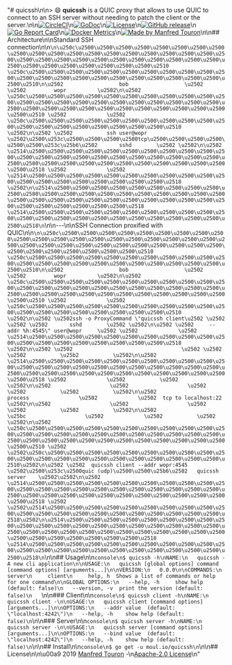"# quicssh\n\n> :smile: **quicssh** is a QUIC proxy that allows to use QUIC to connect to an SSH server without needing to patch the client or the server.\n\n[![CircleCI](https://circleci.com/gh/moul/quicssh.svg?style=shield)](https://circleci.com/gh/moul/quicssh)\n[![GoDoc](https://godoc.org/moul.io/quicssh?status.svg)](https://godoc.org/moul.io/quicssh)\n[![License](https://img.shields.io/github/license/moul/quicssh.svg)](https://github.com/moul/quicssh/blob/master/LICENSE)\n[![GitHub release](https://img.shields.io/github/release/moul/quicssh.svg)](https://github.com/moul/quicssh/releases)\n[![Go Report Card](https://goreportcard.com/badge/moul.io/quicssh)](https://goreportcard.com/report/moul.io/quicssh)\n[![Docker Metrics](https://images.microbadger.com/badges/image/moul/quicssh.svg)](https://microbadger.com/images/moul/quicssh)\n[![Made by Manfred Touron](https://img.shields.io/badge/made%20by-Manfred%20Touron-blue.svg?style=flat)](https://manfred.life/)\n\n## Architecture\n\nStandard SSH connection\n\n```\n\u250c\u2500\u2500\u2500\u2500\u2500\u2500\u2500\u2500\u2500\u2500\u2500\u2500\u2500\u2500\u2500\u2500\u2500\u2500\u2500\u2500\u2500\u2500\u2500\u2500\u2500\u2500\u2500\u2500\u2500\u2500\u2500\u2500\u2500\u2500\u2500\u2500\u2500\u2500\u2500\u2510             \u250c\u2500\u2500\u2500\u2500\u2500\u2500\u2500\u2500\u2500\u2500\u2500\u2500\u2500\u2500\u2500\u2500\u2500\u2500\u2500\u2500\u2500\u2500\u2500\u2510\n\u2502                  bob                  \u2502             \u2502         wopr          \u2502\n\u2502 \u250c\u2500\u2500\u2500\u2500\u2500\u2500\u2500\u2500\u2500\u2500\u2500\u2500\u2500\u2500\u2500\u2500\u2500\u2500\u2500\u2500\u2500\u2500\u2500\u2500\u2500\u2500\u2500\u2500\u2500\u2500\u2500\u2500\u2500\u2500\u2500\u2510 \u2502             \u2502 \u250c\u2500\u2500\u2500\u2500\u2500\u2500\u2500\u2500\u2500\u2500\u2500\u2500\u2500\u2500\u2500\u2500\u2500\u2500\u2500\u2510 \u2502\n\u2502 \u2502           ssh user@wopr           \u2502\u2500\u253c\u2500\u2500\u2500\u2500tcp\u2500\u2500\u2500\u2500\u2500\u2500\u253c\u25b6\u2502       sshd        \u2502 \u2502\n\u2502 \u2514\u2500\u2500\u2500\u2500\u2500\u2500\u2500\u2500\u2500\u2500\u2500\u2500\u2500\u2500\u2500\u2500\u2500\u2500\u2500\u2500\u2500\u2500\u2500\u2500\u2500\u2500\u2500\u2500\u2500\u2500\u2500\u2500\u2500\u2500\u2500\u2518 \u2502             \u2502 \u2514\u2500\u2500\u2500\u2500\u2500\u2500\u2500\u2500\u2500\u2500\u2500\u2500\u2500\u2500\u2500\u2500\u2500\u2500\u2500\u2518 \u2502\n\u2514\u2500\u2500\u2500\u2500\u2500\u2500\u2500\u2500\u2500\u2500\u2500\u2500\u2500\u2500\u2500\u2500\u2500\u2500\u2500\u2500\u2500\u2500\u2500\u2500\u2500\u2500\u2500\u2500\u2500\u2500\u2500\u2500\u2500\u2500\u2500\u2500\u2500\u2500\u2500\u2518             \u2514\u2500\u2500\u2500\u2500\u2500\u2500\u2500\u2500\u2500\u2500\u2500\u2500\u2500\u2500\u2500\u2500\u2500\u2500\u2500\u2500\u2500\u2500\u2500\u2518\n```\n\n---\n\nSSH Connection proxified with QUIC\n\n```\n\u250c\u2500\u2500\u2500\u2500\u2500\u2500\u2500\u2500\u2500\u2500\u2500\u2500\u2500\u2500\u2500\u2500\u2500\u2500\u2500\u2500\u2500\u2500\u2500\u2500\u2500\u2500\u2500\u2500\u2500\u2500\u2500\u2500\u2500\u2500\u2500\u2500\u2500\u2500\u2500\u2510             \u250c\u2500\u2500\u2500\u2500\u2500\u2500\u2500\u2500\u2500\u2500\u2500\u2500\u2500\u2500\u2500\u2500\u2500\u2500\u2500\u2500\u2500\u2500\u2500\u2510\n\u2502                  bob                  \u2502             \u2502         wopr          \u2502\n\u2502 \u250c\u2500\u2500\u2500\u2500\u2500\u2500\u2500\u2500\u2500\u2500\u2500\u2500\u2500\u2500\u2500\u2500\u2500\u2500\u2500\u2500\u2500\u2500\u2500\u2500\u2500\u2500\u2500\u2500\u2500\u2500\u2500\u2500\u2500\u2500\u2500\u2510 \u2502             \u2502 \u250c\u2500\u2500\u2500\u2500\u2500\u2500\u2500\u2500\u2500\u2500\u2500\u2500\u2500\u2500\u2500\u2500\u2500\u2500\u2500\u2510 \u2502\n\u2502 \u2502ssh -o ProxyCommand \"quicssh client\u2502 \u2502             \u2502 \u2502       sshd        \u2502 \u2502\n\u2502 \u2502     --addr %h:4545\" user@wopr     \u2502 \u2502             \u2502 \u2514\u2500\u2500\u2500\u2500\u2500\u2500\u2500\u2500\u2500\u2500\u2500\u2500\u2500\u2500\u2500\u2500\u2500\u2500\u2500\u2518 \u2502\n\u2502 \u2502                                   \u2502 \u2502             \u2502           \u25b2           \u2502\n\u2502 \u2514\u2500\u2500\u2500\u2500\u2500\u2500\u2500\u2500\u2500\u2500\u2500\u2500\u2500\u2500\u2500\u2500\u2500\u2500\u2500\u2500\u2500\u2500\u2500\u2500\u2500\u2500\u2500\u2500\u2500\u2500\u2500\u2500\u2500\u2500\u2500\u2518 \u2502             \u2502           \u2502           \u2502\n\u2502                   \u2502                   \u2502             \u2502           \u2502           \u2502\n\u2502                process                \u2502             \u2502  tcp to localhost:22  \u2502\n\u2502                   \u2502                   \u2502             \u2502           \u2502           \u2502\n\u2502                   \u25bc                   \u2502             \u2502           \u2502           \u2502\n\u2502 \u250c\u2500\u2500\u2500\u2500\u2500\u2500\u2500\u2500\u2500\u2500\u2500\u2500\u2500\u2500\u2500\u2500\u2500\u2500\u2500\u2500\u2500\u2500\u2500\u2500\u2500\u2500\u2500\u2500\u2500\u2500\u2500\u2500\u2500\u2500\u2500\u2510 \u2502             \u2502\u250c\u2500\u2500\u2500\u2500\u2500\u2500\u2500\u2500\u2500\u2500\u2500\u2500\u2500\u2500\u2500\u2500\u2500\u2500\u2500\u2500\u2500\u2510\u2502\n\u2502 \u2502  quicssh client --addr wopr:4545  \u2502\u2500\u253c\u2500quic (udp)\u2500\u2500\u25b6\u2502   quicssh server    \u2502\u2502\n\u2502 \u2514\u2500\u2500\u2500\u2500\u2500\u2500\u2500\u2500\u2500\u2500\u2500\u2500\u2500\u2500\u2500\u2500\u2500\u2500\u2500\u2500\u2500\u2500\u2500\u2500\u2500\u2500\u2500\u2500\u2500\u2500\u2500\u2500\u2500\u2500\u2500\u2518 \u2502             \u2502\u2514\u2500\u2500\u2500\u2500\u2500\u2500\u2500\u2500\u2500\u2500\u2500\u2500\u2500\u2500\u2500\u2500\u2500\u2500\u2500\u2500\u2500\u2518\u2502\n\u2514\u2500\u2500\u2500\u2500\u2500\u2500\u2500\u2500\u2500\u2500\u2500\u2500\u2500\u2500\u2500\u2500\u2500\u2500\u2500\u2500\u2500\u2500\u2500\u2500\u2500\u2500\u2500\u2500\u2500\u2500\u2500\u2500\u2500\u2500\u2500\u2500\u2500\u2500\u2500\u2518             \u2514\u2500\u2500\u2500\u2500\u2500\u2500\u2500\u2500\u2500\u2500\u2500\u2500\u2500\u2500\u2500\u2500\u2500\u2500\u2500\u2500\u2500\u2500\u2500\u2518\n```\n\n## Usage\n\n```console\n$ quicssh -h\nNAME:\n   quicssh - A new cli application\n\nUSAGE:\n   quicssh [global options] command [command options] [arguments...]\n\nVERSION:\n   0.0.0\n\nCOMMANDS:\n     server\n     client\n     help, h  Shows a list of commands or help for one command\n\nGLOBAL OPTIONS:\n   --help, -h     show help (default: false)\n   --version, -v  print the version (default: false)\n   ```\n\n### Client\n\n```console\n$ quicssh client -h\nNAME:\n   quicssh client -\n\nUSAGE:\n   quicssh client [command options] [arguments...]\n\nOPTIONS:\n   --addr value  (default: \"localhost:4242\")\n   --help, -h    show help (default: false)\n```\n\n### Server\n\n```console\n$ quicssh server -h\nNAME:\n   quicssh server -\n\nUSAGE:\n   quicssh server [command options] [arguments...]\n\nOPTIONS:\n   --bind value  (default: \"localhost:4242\")\n   --help, -h    show help (default: false)\n```\n\n## Install\n\n```console\n$ go get -u moul.io/quicssh\n```\n\n## License\n\n\u00a9 2019 [Manfred Touron](https://manfred.life) -\n[Apache-2.0 License](https://github.com/moul/quicssh/blob/master/LICENSE)\n"